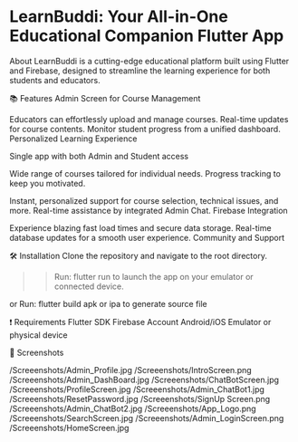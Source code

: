 # LearnBuddi: Your All-in-One Educational Companion Flutter App

About
LearnBuddi is a cutting-edge educational platform built using Flutter and Firebase, designed to streamline the learning experience for both students and educators.

:books: Features
Admin Screen for Course Management

Educators can effortlessly upload and manage courses.
Real-time updates for course contents.
Monitor student progress from a unified dashboard.
Personalized Learning Experience

Single app with both Admin and Student access

Wide range of courses tailored for individual needs.
Progress tracking to keep you motivated.

Instant, personalized support for course selection, technical issues, and more.
Real-time assistance by integrated Admin Chat.
Firebase Integration

Experience blazing fast load times and secure data storage.
Real-time database updates for a smooth user experience.
Community and Support

:hammer_and_wrench: Installation
Clone the repository and navigate to the root directory. 
>> Run: flutter run 
to launch the app on your emulator or connected device.

or Run: flutter build apk or ipa
to generate source file

:exclamation: Requirements
Flutter SDK
Firebase Account
Android/iOS Emulator or physical device

📸 Screenshots

/Screeenshots/Admin_Profile.jpg
/Screeenshots/IntroScreen.png
/Screeenshots/Admin_DashBoard.jpg
/Screeenshots/ChatBotScreen.jpg
/Screeenshots/ProfileScreen.jpg
/Screeenshots/Admin_ChatBot1.jpg
/Screeenshots/ResetPassword.jpg
/Screeenshots/SignUp Screen.png
/Screeenshots/Admin_ChatBot2.jpg
/Screeenshots/App_Logo.png
/Screeenshots/SearchScreen.jpg
/Screeenshots/Admin_LoginScreen.png
/Screeenshots/HomeScreen.jpg

